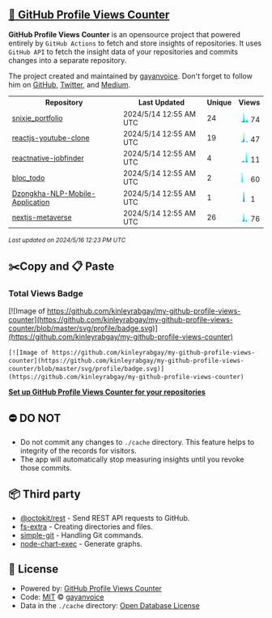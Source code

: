 ## [🚀 GitHub Profile Views Counter](https://github.com/gayanvoice/github-profile-views-counter)
**GitHub Profile Views Counter** is an opensource project that powered entirely by  `GitHub Actions` to fetch and store insights of repositories.
It uses `GitHub API` to fetch the insight data of your repositories and commits changes into a separate repository.

The project created and maintained by [gayanvoice](https://github.com/gayanvoice). Don't forget to follow him on [GitHub](https://github.com/gayanvoice), [Twitter](https://twitter.com/gayanvoice), and [Medium](https://gayanvoice.medium.com/).

<table>
	<tr>
		<th>
			Repository
		</th>
		<th>
			Last Updated
		</th>
		<th>
			Unique
		</th>
		<th>
			Views
		</th>
	</tr>
	<tr>
		<td>
			<a href="https://github.com/kinleyrabgay/my-github-profile-views-counter/tree/master/readme/619275366/year.md">
				snixie_portfolio
			</a>
		</td>
		<td>
			2024/5/14 12:55 AM UTC
		</td>
		<td>
			24
		</td>
		<td>
			<img alt="Response time graph" src="https://github.com/kinleyrabgay/my-github-profile-views-counter/raw/master/graph/619275366/small/year.png" height="20"> 74
		</td>
	</tr>
	<tr>
		<td>
			<a href="https://github.com/kinleyrabgay/my-github-profile-views-counter/tree/master/readme/619128532/year.md">
				reactjs-youtube-clone
			</a>
		</td>
		<td>
			2024/5/14 12:55 AM UTC
		</td>
		<td>
			19
		</td>
		<td>
			<img alt="Response time graph" src="https://github.com/kinleyrabgay/my-github-profile-views-counter/raw/master/graph/619128532/small/year.png" height="20"> 47
		</td>
	</tr>
	<tr>
		<td>
			<a href="https://github.com/kinleyrabgay/my-github-profile-views-counter/tree/master/readme/619550591/year.md">
				reactnative-jobfinder
			</a>
		</td>
		<td>
			2024/5/14 12:55 AM UTC
		</td>
		<td>
			4
		</td>
		<td>
			<img alt="Response time graph" src="https://github.com/kinleyrabgay/my-github-profile-views-counter/raw/master/graph/619550591/small/year.png" height="20"> 11
		</td>
	</tr>
	<tr>
		<td>
			<a href="https://github.com/kinleyrabgay/my-github-profile-views-counter/tree/master/readme/697110580/year.md">
				bloc_todo
			</a>
		</td>
		<td>
			2024/5/14 12:55 AM UTC
		</td>
		<td>
			2
		</td>
		<td>
			<img alt="Response time graph" src="https://github.com/kinleyrabgay/my-github-profile-views-counter/raw/master/graph/697110580/small/year.png" height="20"> 60
		</td>
	</tr>
	<tr>
		<td>
			<a href="https://github.com/kinleyrabgay/my-github-profile-views-counter/tree/master/readme/662394435/year.md">
				Dzongkha-NLP-Mobile-Application
			</a>
		</td>
		<td>
			2024/5/14 12:55 AM UTC
		</td>
		<td>
			1
		</td>
		<td>
			<img alt="Response time graph" src="https://github.com/kinleyrabgay/my-github-profile-views-counter/raw/master/graph/662394435/small/year.png" height="20"> 1
		</td>
	</tr>
	<tr>
		<td>
			<a href="https://github.com/kinleyrabgay/my-github-profile-views-counter/tree/master/readme/619164835/year.md">
				nextjs-metaverse
			</a>
		</td>
		<td>
			2024/5/14 12:55 AM UTC
		</td>
		<td>
			26
		</td>
		<td>
			<img alt="Response time graph" src="https://github.com/kinleyrabgay/my-github-profile-views-counter/raw/master/graph/619164835/small/year.png" height="20"> 76
		</td>
	</tr>
</table>

<small><i>Last updated on 2024/5/16 12:23 PM UTC</i></small>

## ✂️Copy and 📋 Paste
### Total Views Badge
[![Image of https://github.com/kinleyrabgay/my-github-profile-views-counter](https://github.com/kinleyrabgay/my-github-profile-views-counter/blob/master/svg/profile/badge.svg)](https://github.com/kinleyrabgay/my-github-profile-views-counter)

```readme
[![Image of https://github.com/kinleyrabgay/my-github-profile-views-counter](https://github.com/kinleyrabgay/my-github-profile-views-counter/blob/master/svg/profile/badge.svg)](https://github.com/kinleyrabgay/my-github-profile-views-counter)
```
[**Set up GitHub Profile Views Counter for your repositories**](https://github.com/gayanvoice/github-profile-views-counter)
## ⛔ DO NOT
- Do not commit any changes to `./cache` directory. This feature helps to integrity of the records for visitors.
- The app will automatically stop measuring insights until you revoke those commits.
## 📦 Third party

- [@octokit/rest](https://www.npmjs.com/package/@octokit/rest) - Send REST API requests to GitHub.
- [fs-extra](https://www.npmjs.com/package/fs-extra) - Creating directories and files.
- [simple-git](https://www.npmjs.com/package/simple-git) - Handling Git commands.
- [node-chart-exec](https://www.npmjs.com/package/node-chart-exec) - Generate graphs.
## 📄 License
- Powered by: [GitHub Profile Views Counter](https://github.com/gayanvoice/github-profile-views-counter)
- Code: [MIT](./LICENSE) © [gayanvoice](https://github.com/gayanvoice)
- Data in the `./cache` directory: [Open Database License](https://opendatacommons.org/licenses/odbl/1-0/)